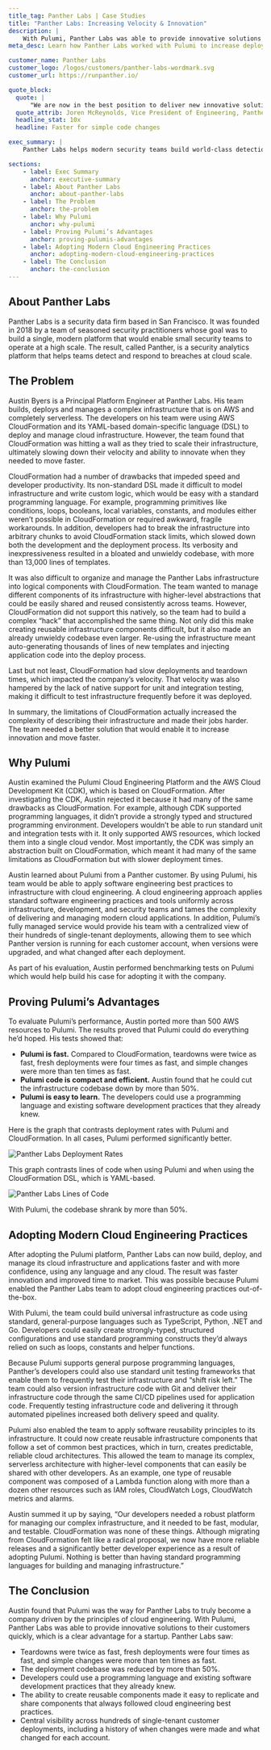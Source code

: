 ```yaml
---
title_tag: Panther Labs | Case Studies
title: "Panther Labs: Increasing Velocity & Innovation"
description: |
    With Pulumi, Panther Labs was able to provide innovative solutions to their customers quickly, which is a clear advantage for a startup.
meta_desc: Learn how Panther Labs worked with Pulumi to increase deployment speeds by 10X and reduce the size of its infrastructure codebase by over 50%.

customer_name: Panther Labs
customer_logo: /logos/customers/panther-labs-wordmark.svg
customer_url: https://runpanther.io/

quote_block:
  quote: |
      "We are now in the best position to deliver new innovative solutions to our customers and to do so quickly, which is huge for a startup such as ours that needs to accelerate our efforts and to do so efficiently and seamlessly."
  quote_attrib: Joren McReynolds, Vice President of Engineering, Panther Labs
  headline_stat: 10x
  headline: Faster for simple code changes

exec_summary: |
    Panther Labs helps modern security teams build world-class detection and response pipelines using code and automation, developer-friendly workflows, and big data primitives. Its Platform Team is responsible for a large, complex serverless architecture on AWS. Because of the limitations of its legacy Infrastructure-as-Code (IaC) tool, the team was unable to manage and scale its cloud infrastructure with the speed and automation that the company needed to support its fast-growing business. After comparing different alternatives, Panther Labs decided to migrate to the Pulumi Cloud Engineering Platform. Pulumi increased the company’s deployment speeds by up to 10X, reduced the size of its infrastructure codebase by >50%, and enabled its developers to adopt cloud engineering best practices to deliver its cloud applications faster and more reliably.

sections:
    - label: Exec Summary
      anchor: executive-summary
    - label: About Panther Labs
      anchor: about-panther-labs
    - label: The Problem
      anchor: the-problem
    - label: Why Pulumi
      anchor: why-pulumi
    - label: Proving Pulumi’s Advantages
      anchor: proving-pulumis-advantages
    - label: Adopting Modern Cloud Engineering Practices
      anchor: adopting-modern-cloud-engineering-practices
    - label: The Conclusion
      anchor: the-conclusion
---
```


## About Panther Labs

Panther Labs is a security data firm based in San Francisco. It was founded in 2018 by a team of seasoned security practitioners whose goal was to build a single, modern platform that would enable small security teams to operate at a high scale. The result, called Panther, is a security analytics platform that helps teams detect and respond to breaches at cloud scale.

## The Problem

Austin Byers is a Principal Platform Engineer at Panther Labs. His team builds, deploys and manages a complex infrastructure that is on AWS and completely serverless. The developers on his team were using AWS CloudFormation and its YAML-based domain-specific language (DSL) to deploy and manage cloud infrastructure. However, the team found that CloudFormation was hitting a wall as they tried to scale their infrastructure, ultimately slowing down their velocity and ability to innovate when they needed to move faster.

CloudFormation had a number of drawbacks that impeded speed and developer productivity. Its non-standard DSL made it difficult to model infrastructure and write custom logic, which would be easy with a standard programming language. For example, programming primitives like conditions, loops, booleans, local variables, constants, and modules either weren’t possible in CloudFormation or required awkward, fragile workarounds. In addition, developers had to break the infrastructure into arbitrary chunks to avoid CloudFormation stack limits, which slowed down both the development and the deployment process. Its verbosity and inexpressiveness resulted in a bloated and unwieldy codebase, with more than 13,000 lines of templates.

It was also difficult to organize and manage the Panther Labs infrastructure into logical components with CloudFormation. The team wanted to manage different components of its infrastructure with higher-level abstractions that could be easily shared and reused consistently across teams. However, CloudFormation did not support this natively, so the team had to build a complex “hack” that accomplished the same thing. Not only did this make creating reusable infrastructure components difficult, but it also made an already unwieldy codebase even larger. Re-using the infrastructure meant auto-generating thousands of lines of new templates and injecting application code into the deploy process.

Last but not least, CloudFormation had slow deployments and teardown times, which impacted the company’s velocity. That velocity was also hampered by the lack of native support for unit and integration testing, making it difficult to test infrastructure frequently before it was deployed.

In summary, the limitations of CloudFormation actually increased the complexity of describing their infrastructure and made their jobs harder. The team needed a better solution that would enable it to increase innovation and move faster.

## Why Pulumi

Austin examined the Pulumi Cloud Engineering Platform and the AWS Cloud Development Kit (CDK), which is based on CloudFormation. After investigating the CDK, Austin rejected it because it had many of the same drawbacks as CloudFormation. For example, although CDK supported programming languages, it didn’t provide a strongly typed and structured programming environment. Developers wouldn’t be able to run standard unit and integration tests with it. It only supported AWS resources, which locked them into a single cloud vendor. Most importantly, the CDK was simply an abstraction built on CloudFormation, which meant it had many of the same limitations as CloudFormation but with slower deployment times.

Austin learned about Pulumi from a Panther customer. By using Pulumi, his team would be able to apply software engineering best practices to infrastructure with cloud engineering. A cloud engineering approach applies standard software engineering practices and tools uniformly across infrastructure, development, and security teams and tames the complexity of delivering and managing modern cloud applications. In addition, Pulumi’s fully managed service would provide his team with a centralized view of their hundreds of single-tenant deployments, allowing them to see which Panther version is running for each customer account, when versions were upgraded, and what changed after each deployment.

As part of his evaluation, Austin performed benchmarking tests on Pulumi which would help build his case for adopting it with the company.

## Proving Pulumi’s Advantages

To evaluate Pulumi’s performance, Austin ported more than 500 AWS resources to Pulumi. The results proved that Pulumi could do everything he’d hoped. His tests showed that:

- **Pulumi is fast.** Compared to CloudFormation, teardowns were twice as fast, fresh deployments were four times as fast, and simple changes were more than ten times as fast.
- **Pulumi code is compact and efficient.** Austin found that he could cut the infrastructure codebase down by more than 50%.
- **Pulumi is easy to learn.** The developers could use a programming language and existing software development practices that they already knew.

Here is the graph that contrasts deployment rates with Pulumi and CloudFormation. In all cases, Pulumi performed significantly better.

<img class="block mx-auto md:max-w-4xl my-8"
src="/images/case-studies/panther-labs-deployment-rates.png" alt="Panther Labs Deployment Rates" />

This graph contrasts lines of code when using Pulumi and when using the CloudFormation DSL, which is YAML-based.

 <img class="block mx-auto md:max-w-4xl my-8"
src="/images/case-studies/panther-labs-lines-of-code.png" alt="Panther Labs Lines of Code" />

With Pulumi, the codebase shrank by more than 50%.

## Adopting Modern Cloud Engineering Practices

After adopting the Pulumi platform, Panther Labs can now build, deploy, and manage its cloud infrastructure and applications faster and with more confidence, using any language and any cloud. The result was faster innovation and improved time to market. This was possible because Pulumi enabled the Panther Labs team to adopt cloud engineering practices out-of-the-box.

With Pulumi, the team could build universal infrastructure as code using standard, general-purpose languages such as TypeScript, Python, .NET and Go. Developers could easily create strongly-typed, structured configurations and use standard programming constructs they’d always relied on such as loops, constants and helper functions.

Because Pulumi supports general purpose programming languages, Panther’s developers could also use standard unit testing frameworks that enable them to frequently test their infrastructure and “shift risk left.” The team could also version infrastructure code with Git and deliver their infrastructure code through the same CI/CD pipelines used for application code. Frequently testing infrastructure code and delivering it through automated pipelines increased both delivery speed and quality.

Pulumi also enabled the team to apply software reusability principles to its infrastructure. It could now create reusable infrastructure components that follow a set of common best practices, which in turn, creates predictable, reliable cloud architectures. This allowed the team to manage its complex, serverless architecture with higher-level components that can easily be shared with other developers. As an example, one type of reusable component was composed of a Lambda function along with more than a dozen other resources such as IAM roles, CloudWatch Logs, CloudWatch metrics and alarms.

Austin summed it up by saying, “Our developers needed a robust platform for managing our complex infrastructure, and it needed to be fast, modular, and testable. CloudFormation was none of these things. Although migrating from CloudFormation felt like a radical proposal, we now have more reliable releases and a significantly better developer experience as a result of adopting Pulumi. Nothing is better than having standard programming languages for building and managing infrastructure.”

## The Conclusion

Austin found that Pulumi was the way for Panther Labs to truly become a company driven by the principles of cloud engineering. With Pulumi, Panther Labs was able to provide innovative solutions to their customers quickly, which is a clear advantage for a startup. Panther Labs saw:

- Teardowns were twice as fast, fresh deployments were four times as fast, and simple changes were more than ten times as fast.
- The deployment codebase was reduced by more than 50%.
- Developers could use a programming language and existing software development practices that they already knew.
- The ability to create reusable components made it easy to replicate and share components that always followed cloud engineering best practices.
- Central visibility across hundreds of single-tenant customer deployments, including a history of when changes were made and what changed for each account.
